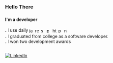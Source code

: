 <h3>Hello There<h3>
<h4>I'm a developer</h4>
. I use daily
<span style="display: inline-block; vertical-align: middle;">
  <img src="https://cdn.jsdelivr.net/gh/devicons/devicon/icons/javascript/javascript-original.svg" height="15" alt="javascript logo" />
  <img src="https://cdn.jsdelivr.net/gh/devicons/devicon/icons/react/react-original.svg" height="15" alt="react logo" />
  <img src="https://cdn.jsdelivr.net/gh/devicons/devicon/icons/sass/sass-original.svg" height="15" alt="sass logo" />
  <img src="https://cdn.jsdelivr.net/gh/devicons/devicon/icons/python/python-original.svg" height="15" alt="python logo" />
  <img src="https://cdn.jsdelivr.net/gh/devicons/devicon/icons/html5/html5-original.svg" height="15" alt="html5 logo" />
  <img src="https://cdn.jsdelivr.net/gh/devicons/devicon/icons/php/php-original.svg" height="15" alt="php logo" />
  <img src="https://cdn.jsdelivr.net/gh/devicons/devicon/icons/nodejs/nodejs-original.svg" height="15" alt="nodejs logo" />
</span>
<br>
. I graduated from college as a software developer.<br>
. I won two development awards

##
[![LinkedIn](https://img.shields.io/badge/LinkedIn-%230077B5.svg?logo=linkedin&logoColor=white)](https://linkedin.com/in/andré-torres)
